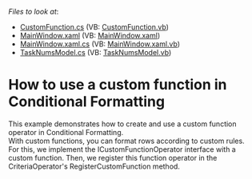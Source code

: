 <!-- default file list -->
*Files to look at*:

* [CustomFunction.cs](./CS/CustomFilterOperationExample/CustomFunction/CustomFunction.cs) (VB: [CustomFunction.vb](./VB/CustomFilterOperationExample/CustomFunction/CustomFunction.vb))
* [MainWindow.xaml](./CS/CustomFilterOperationExample/MainWindow.xaml) (VB: [MainWindow.xaml](./VB/CustomFilterOperationExample/MainWindow.xaml))
* [MainWindow.xaml.cs](./CS/CustomFilterOperationExample/MainWindow.xaml.cs) (VB: [MainWindow.xaml.vb](./VB/CustomFilterOperationExample/MainWindow.xaml.vb))
* [TaskNumsModel.cs](./CS/CustomFilterOperationExample/Model/TaskNumsModel.cs) (VB: [TaskNumsModel.vb](./VB/CustomFilterOperationExample/Model/TaskNumsModel.vb))
<!-- default file list end -->
# How to use a custom function in Conditional Formatting


This example demonstrates how to create and use a custom function operator in Conditional Formatting.<br />With custom functions, you can format rows according to custom rules.<br />For this, we implement the ICustomFunctionOperator interface with a custom function. Then, we register this function operator in the CriteriaOperator's RegisterCustomFunction method.

<br/>



